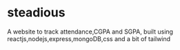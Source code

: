 # steadious
A website to track attendance,CGPA and SGPA, built using reactjs,nodejs,express,mongoDB,css and a bit of tailwind
